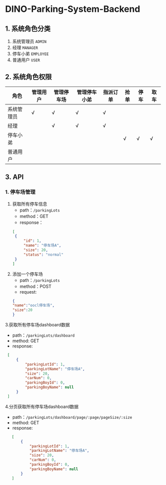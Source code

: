 # DINO-Parking-System-Backend

## 1. 系统角色分类
   1. 系统管理员  `ADMIN`
   2. 经理       `MANAGER`
   3. 停车小弟    `EMPLOYEE`
   4. 普通用户    `USER`

## 2. 系统角色权限 

角色 | 管理用户 | 管理停车场 | 管理停车小弟 | 指派订单 | 抢单 | 停车 | 取车 |
---|----|----|----|----|---|---|---
系统管理员 | √ | √ | √ | √ | | | |
经理 | | √ | √ | √ | | | 
停车小弟 | | | | | √ | √ | √ |
普通用户 | | | | | | | | |


## 3. API

### 1. 停车场管理

1. 获取所有停车信息
    - path：`/parkingLots`
    - method：GET
    - response：
    ```json
    [
     {
         "id": 1,
         "name": "停车场A",
         "size": 20,
         "status": "normal"
     }
    ]
    ```
2. 添加一个停车场
    - path：`/parkingLots`
    - method：POST
    - request:
    ```json
    {
    "name":"oocl停车场",
    "size":20
    }
    ```

3.获取所有停车场dashboard数据
   - path：`/parkingLots/dashboard`
   - method: GET
   - response:
   ```json 
    [
        {
            "parkingLotId": 1,
            "parkingLotName": "停车场A",
            "size": 20,
            "carNum": 0,
            "parkingBoyId": 0,
            "parkingBoyName": null
        }
    ]
```

4.分页获取所有停车场dashboard数据
   - path：`/parkingLots/dashboard/page/:page/pageSize/:size`
   - method: GET
   - response:
   ```json 
      [
          {
              "parkingLotId": 1,
              "parkingLotName": "停车场A",
              "size": 20,
              "carNum": 0,
              "parkingBoyId": 0,
              "parkingBoyName": null
          }
      ]
  ```